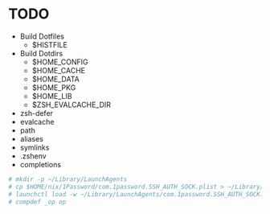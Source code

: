 # TODO

- Build Dotfiles
  - $HISTFILE
- Build Dotdirs
  - $HOME_CONFIG
  - $HOME_CACHE
  - $HOME_DATA
  - $HOME_PKG
  - $HOME_LIB
  - $ZSH_EVALCACHE_DIR
- zsh-defer
- evalcache
- path
- aliases
- symlinks
- .zshenv
- completions

```zsh
# mkdir -p ~/Library/LaunchAgents
# cp $HOME/nix/1Password/com.1password.SSH_AUTH_SOCK.plist > ~/Library/LaunchAgents/com.1password.SSH_AUTH_SOCK.plist
# launchctl load -w ~/Library/LaunchAgents/com.1password.SSH_AUTH_SOCK.plis
# compdef _op op
```
